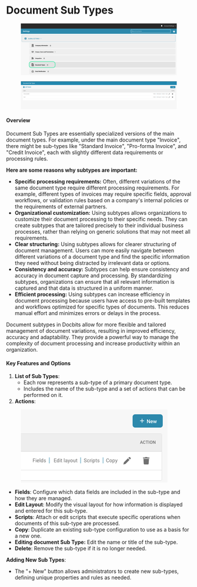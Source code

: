 # Document Sub Types

<figure><img src="../../../../.gitbook/assets/Bildschirmfoto 2024-05-21 um 10.16.14.png" alt=""><figcaption></figcaption></figure>

<figure><img src="../../../../.gitbook/assets/Bildschirmfoto 2024-05-08 um 08.54.08.png" alt=""><figcaption></figcaption></figure>

#### Overview

Document Sub Types are essentially specialized versions of the main document types. For example, under the main document type "Invoice", there might be sub-types like "Standard Invoice", "Pro-forma Invoice", and "Credit Invoice", each with slightly different data requirements or processing rules.

**Here are some reasons why subtypes are important:**

* **Specific processing requirements:** Often, different variations of the same document type require different processing requirements. For example, different types of invoices may require specific fields, approval workflows, or validation rules based on a company's internal policies or the requirements of external partners.
* **Organizational customization:** Using subtypes allows organizations to customize their document processing to their specific needs. They can create subtypes that are tailored precisely to their individual business processes, rather than relying on generic solutions that may not meet all requirements.
* **Clear structuring:** Using subtypes allows for clearer structuring of document management. Users can more easily navigate between different variations of a document type and find the specific information they need without being distracted by irrelevant data or options.
* **Consistency and accuracy:** Subtypes can help ensure consistency and accuracy in document capture and processing. By standardizing subtypes, organizations can ensure that all relevant information is captured and that data is structured in a uniform manner.
* **Efficient processing:** Using subtypes can increase efficiency in document processing because users have access to pre-built templates and workflows optimized for specific types of documents. This reduces manual effort and minimizes errors or delays in the process.

Document subtypes in Docbits allow for more flexible and tailored management of document variations, resulting in improved efficiency, accuracy and adaptability. They provide a powerful way to manage the complexity of document processing and increase productivity within an organization.



#### Key Features and Options

1. **List of Sub Types**:
   * Each row represents a sub-type of a primary document type.
   * Includes the name of the sub-type and a set of actions that can be performed on it.
2. **Actions**:

<figure><img src="../../../../.gitbook/assets/image (77).png" alt=""><figcaption></figcaption></figure>

* **Fields**: Configure which data fields are included in the sub-type and how they are managed.
* **Edit Layout**: Modify the visual layout for how information is displayed and entered for this sub-type.
* **Scripts**: Attach or edit scripts that execute specific operations when documents of this sub-type are processed.
* **Copy**: Duplicate an existing sub-type configuration to use as a basis for a new one.
* **Editing document Sub Type:** Edit the name or title of the sub-type.
* **Delete**: Remove the sub-type if it is no longer needed.

**Adding New Sub Types**:

* The "+ New" button allows administrators to create new sub-types, defining unique properties and rules as needed.

